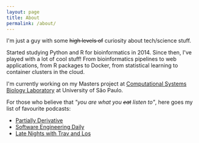 ```yaml
---
layout: page
title: About
permalink: /about/
---
```

I'm just a guy with some ~~high levels of~~ curiosity about tech/science stuff.

Started studying Python and R for bioinformatics in 2014. Since then, I've played with a lot of cool stuff! From bioinformatics pipelines to web applications, from R packages to Docker, from statistical learning to container clusters in the cloud.

I'm currently working on my Masters project at [Computational Systems Biology Laboratory](http://csbiology.com) at University of São Paulo.

For those who believe that *"you are what you ~~eat~~ listen to"*, here goes my list of favourite podcasts:
 - [Partially Derivative](http://partiallyderivative.com/)
 - [Software Engineering Daily](https://softwareengineeringdaily.com/)
 - [Late Nights with Trav and Los](http://www.travandlos.com/)

